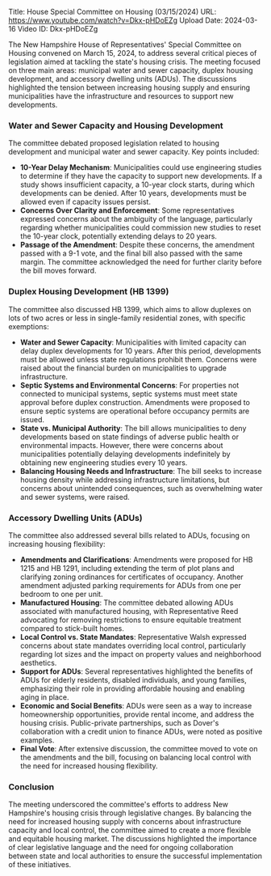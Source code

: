 Title: House Special Committee on Housing (03/15/2024)
URL: https://www.youtube.com/watch?v=Dkx-pHDoEZg
Upload Date: 2024-03-16
Video ID: Dkx-pHDoEZg

The New Hampshire House of Representatives' Special Committee on Housing convened on March 15, 2024, to address several critical pieces of legislation aimed at tackling the state's housing crisis. The meeting focused on three main areas: municipal water and sewer capacity, duplex housing development, and accessory dwelling units (ADUs). The discussions highlighted the tension between increasing housing supply and ensuring municipalities have the infrastructure and resources to support new developments.

### Water and Sewer Capacity and Housing Development
The committee debated proposed legislation related to housing development and municipal water and sewer capacity. Key points included:
- **10-Year Delay Mechanism**: Municipalities could use engineering studies to determine if they have the capacity to support new developments. If a study shows insufficient capacity, a 10-year clock starts, during which developments can be denied. After 10 years, developments must be allowed even if capacity issues persist.
- **Concerns Over Clarity and Enforcement**: Some representatives expressed concerns about the ambiguity of the language, particularly regarding whether municipalities could commission new studies to reset the 10-year clock, potentially extending delays to 20 years.
- **Passage of the Amendment**: Despite these concerns, the amendment passed with a 9-1 vote, and the final bill also passed with the same margin. The committee acknowledged the need for further clarity before the bill moves forward.

### Duplex Housing Development (HB 1399)
The committee also discussed HB 1399, which aims to allow duplexes on lots of two acres or less in single-family residential zones, with specific exemptions:
- **Water and Sewer Capacity**: Municipalities with limited capacity can delay duplex developments for 10 years. After this period, developments must be allowed unless state regulations prohibit them. Concerns were raised about the financial burden on municipalities to upgrade infrastructure.
- **Septic Systems and Environmental Concerns**: For properties not connected to municipal systems, septic systems must meet state approval before duplex construction. Amendments were proposed to ensure septic systems are operational before occupancy permits are issued.
- **State vs. Municipal Authority**: The bill allows municipalities to deny developments based on state findings of adverse public health or environmental impacts. However, there were concerns about municipalities potentially delaying developments indefinitely by obtaining new engineering studies every 10 years.
- **Balancing Housing Needs and Infrastructure**: The bill seeks to increase housing density while addressing infrastructure limitations, but concerns about unintended consequences, such as overwhelming water and sewer systems, were raised.

### Accessory Dwelling Units (ADUs)
The committee also addressed several bills related to ADUs, focusing on increasing housing flexibility:
- **Amendments and Clarifications**: Amendments were proposed for HB 1215 and HB 1291, including extending the term of plot plans and clarifying zoning ordinances for certificates of occupancy. Another amendment adjusted parking requirements for ADUs from one per bedroom to one per unit.
- **Manufactured Housing**: The committee debated allowing ADUs associated with manufactured housing, with Representative Reed advocating for removing restrictions to ensure equitable treatment compared to stick-built homes.
- **Local Control vs. State Mandates**: Representative Walsh expressed concerns about state mandates overriding local control, particularly regarding lot sizes and the impact on property values and neighborhood aesthetics.
- **Support for ADUs**: Several representatives highlighted the benefits of ADUs for elderly residents, disabled individuals, and young families, emphasizing their role in providing affordable housing and enabling aging in place.
- **Economic and Social Benefits**: ADUs were seen as a way to increase homeownership opportunities, provide rental income, and address the housing crisis. Public-private partnerships, such as Dover's collaboration with a credit union to finance ADUs, were noted as positive examples.
- **Final Vote**: After extensive discussion, the committee moved to vote on the amendments and the bill, focusing on balancing local control with the need for increased housing flexibility.

### Conclusion
The meeting underscored the committee's efforts to address New Hampshire's housing crisis through legislative changes. By balancing the need for increased housing supply with concerns about infrastructure capacity and local control, the committee aimed to create a more flexible and equitable housing market. The discussions highlighted the importance of clear legislative language and the need for ongoing collaboration between state and local authorities to ensure the successful implementation of these initiatives.